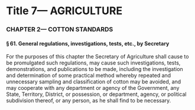 
# Title 7— AGRICULTURE
### CHAPTER 2— COTTON STANDARDS
#### § 61. General regulations, investigations, tests, etc., by Secretary

For the purposes of this chapter the Secretary of Agriculture shall cause to be promulgated such regulations, may cause such investigations, tests, demonstrations, and publications to be made, including the investigation and determination of some practical method whereby repeated and unnecessary sampling and classification of cotton may be avoided, and may cooperate with any department or agency of the Government, any State, Territory, District, or possession, or department, agency, or political subdivision thereof, or any person, as he shall find to be necessary.

